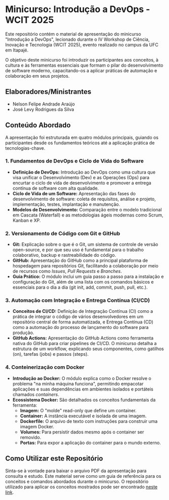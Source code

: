 # Minicurso: Introdução a DevOps - WCIT 2025

Este repositório contém o material de apresentação do minicurso "Introdução a DevOps", lecionado durante o IV Workshop de Ciência, Inovação e Tecnologia (WCIT 2025), evento realizado no campus da UFC em Itapajé.

O objetivo deste minicurso foi introduzir os participantes aos conceitos, à cultura e às ferramentas essenciais que formam o pilar do desenvolvimento de software moderno, capacitando-os a aplicar práticas de automação e colaboração em seus projetos.

## Elaboradores/Ministrantes

* Nelson Felipe Andrade Araújo
* José Levy Rodrigues da Silva

## Conteúdo Abordado

A apresentação foi estruturada em quatro módulos principais, guiando os participantes desde os fundamentos teóricos até a aplicação prática de tecnologias-chave.

### 1. Fundamentos de DevOps e Ciclo de Vida do Software

* **Definição de DevOps:** Introdução ao DevOps como uma cultura que visa unificar o Desenvolvimento (Dev) e as Operações (Ops) para encurtar o ciclo de vida de desenvolvimento e promover a entrega contínua de software com alta qualidade.
* **Ciclo de Vida de um Software:** Apresentação das fases do desenvolvimento de software: coleta de requisitos, análise e projeto, implementação, testes, implantação e manutenção.
* **Modelos de Desenvolvimento:** Comparação entre o modelo tradicional em Cascata (Waterfall) e as metodologias ágeis modernas como Scrum, Kanban e XP.

### 2. Versionamento de Código com Git e GitHub

* **Git:** Explicação sobre o que é o Git, um sistema de controle de versão open-source, e por que seu uso é fundamental para o trabalho colaborativo, backup e rastreabilidade do código.
* **GitHub:** Apresentação do GitHub como a principal plataforma de hospedagem para repositórios Git, facilitando a colaboração por meio de recursos como *Issues*, *Pull Requests* e *Branches*.
* **Guia Prático:** O módulo inclui um guia passo a passo para a instalação e configuração do Git, além de uma lista com os comandos básicos e essenciais para o dia a dia (git init, add, commit, push, pull, etc.).

### 3. Automação com Integração e Entrega Contínua (CI/CD)

* **Conceitos de CI/CD:** Definição de Integração Contínua (CI) como a prática de integrar o código de vários desenvolvedores em um repositório central de forma automatizada, e Entrega Contínua (CD) como a automação do processo de lançamento do software para produção.
* **GitHub Actions:** Apresentação do GitHub Actions como ferramenta nativa do GitHub para criar pipelines de CI/CD. O minicurso detalha a estrutura de um workflow, explicando seus componentes, como gatilhos (on), tarefas (jobs) e passos (steps).

### 4. Conteinerização com Docker

* **Introdução ao Docker:** O módulo explica como o Docker resolve o problema "na minha máquina funciona", permitindo empacotar aplicações e suas dependências em ambientes isolados e portáteis chamados *containers*.
* **Ecossistema Docker:** São detalhados os conceitos fundamentais da ferramenta:
    * **Imagem:** O "molde" read-only que define um container.
    * **Container:** A instância executável e isolada de uma imagem.
    * **Dockerfile:** O arquivo de texto com instruções para construir uma imagem Docker.
    * **Volumes:** Para persistir dados mesmo após o container ser removido.
    * **Portas:** Para expor a aplicação do container para o mundo externo.

## Como Utilizar este Repositório

Sinta-se à vontade para baixar o arquivo PDF da apresentação para consulta e estudo. Este material serve como um guia de referência para os conceitos e comandos abordados durante o minicurso. O repositório utilizado para aplicar os conceitos mostrados pode ser encontrado [neste link](https://github.com/NelsonFelipe/To-do-list-for-DevOps-concepts).